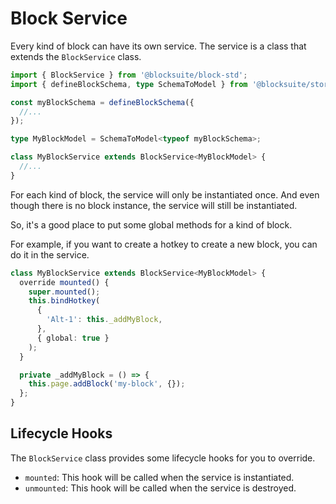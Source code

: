 # Block Service

Every kind of block can have its own service.
The service is a class that extends the `BlockService` class.

```typescript
import { BlockService } from '@blocksuite/block-std';
import { defineBlockSchema, type SchemaToModel } from '@blocksuite/store';

const myBlockSchema = defineBlockSchema({
  //...
});

type MyBlockModel = SchemaToModel<typeof myBlockSchema>;

class MyBlockService extends BlockService<MyBlockModel> {
  //...
}
```

For each kind of block, the service will only be instantiated once.
And even though there is no block instance, the service will still be instantiated.

So, it's a good place to put some global methods for a kind of block.

For example, if you want to create a hotkey to create a new block, you can do it in the service.

```typescript
class MyBlockService extends BlockService<MyBlockModel> {
  override mounted() {
    super.mounted();
    this.bindHotkey(
      {
        'Alt-1': this._addMyBlock,
      },
      { global: true }
    );
  }

  private _addMyBlock = () => {
    this.page.addBlock('my-block', {});
  };
}
```

## Lifecycle Hooks

The `BlockService` class provides some lifecycle hooks for you to override.

- `mounted`: This hook will be called when the service is instantiated.
- `unmounted`: This hook will be called when the service is destroyed.
